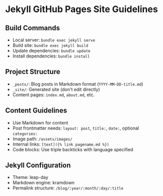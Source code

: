 # Jekyll GitHub Pages Site Guidelines

## Build Commands
- Local server: `bundle exec jekyll serve`
- Build site: `bundle exec jekyll build`
- Update dependencies: `bundle update`
- Install dependencies: `bundle install`

## Project Structure
- `_posts/`: Blog posts in Markdown format (`YYYY-MM-DD-title.md`)
- `_site/`: Generated site (don't edit directly)
- Content pages: `index.md`, `about.md`, etc.

## Content Guidelines
- Use Markdown for content
- Post frontmatter needs: `layout: post`, `title:`, `date:`, optional `categories:`
- Image path: `/assets/images/`
- Internal links: `[text]({% link pagename.md %})`
- Code blocks: Use triple backticks with language specified

## Jekyll Configuration
- Theme: leap-day
- Markdown engine: kramdown
- Permalink structure: `/blog/:year/:month/:day/:title`